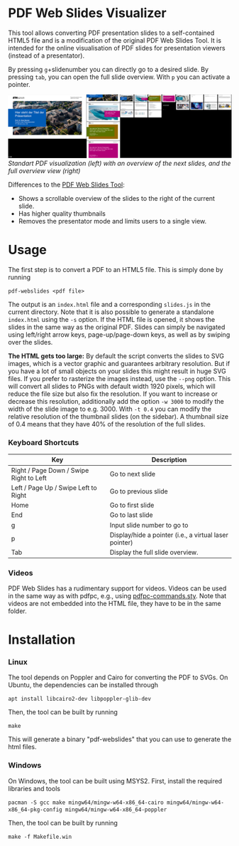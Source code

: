 # PDF Web Slides Visualizer
This tool allows converting PDF presentation slides to a self-contained HTML5 file and is a modification of the original PDF Web Slides Tool. It is intended for the online visualisation of PDF slides for presentation viewers (instead of a presentator).



By pressing `g`+slidenumber you can directly go to a desired slide. By pressing `tab`, you can open the full slide overview. With `p` you can activate a pointer.

![PDF Web Slides in presentation mode](screenshot.png)
*Standart PDF visualization (left) with an overview of the next slides, and the full overview view (right)*

Differences to the [PDF Web Slides Tool](https://github.com/misc0110/pdf-webslides):
-   Shows a scrollable overview of the slides to the right of the current slide.
-   Has higher quality thumbnails
-   Removes the presentator mode and limits users to a single view.

# Usage

The first step is to convert a PDF to an HTML5 file. This is simply done by running

    pdf-webslides <pdf file>
    
The output is an `index.html` file and a corresponding `slides.js` in the current directory. Note that it is also possible to generate a standalone `index.html` using the `-s` option. If the HTML file is opened, it shows the slides in the same way as the original PDF. Slides can simply be navigated using left/right arrow keys, page-up/page-down keys, as well as by swiping over the slides. 

**The HTML gets too large:** By default the script converts the slides to SVG images, which is a vector graphic and guarantees arbitrary resolution. But if you have a lot of small objects on your slides this might result in huge SVG files. If you prefer to rasterize the images instead, use the `--png` option. This will convert all slides to PNGs with default width 1920 pixels, which will reduce the file size but also fix the resolution. If you want to increase or decrease this resolution, additionally add the option `-w 3000` to modify the width of the slide image to e.g. 3000. With `-t 0.4` you can modify the relative resolution of the thumbnail slides (on the sidebar). A thumbnail size of 0.4 means that they have 40% of the resolution of the full slides.   

### Keyboard Shortcuts

| Key | Description |
|--|--|
| Right / Page Down / Swipe Right to Left |  Go to next slide                                  |
| Left / Page Up / Swipe Left to Right | Go to previous slide                            |
| Home | Go to first slide |
| End | Go to last slide |
| g   | Input slide number to go to |
| p   | Display/hide a pointer (i.e., a virtual laser pointer) |
| Tab   | Display the full slide overview. |

### Videos

PDF Web Slides has a rudimentary support for videos. 
Videos can be used in the same way as with pdfpc, e.g., using [pdfpc-commands.sty](https://github.com/dcherian/tools/blob/master/latex/pdfpc-commands.sty). 
Note that videos are not embedded into the HTML file, they have to be in the same folder. 

# Installation

### Linux

The tool depends on Poppler and Cairo for converting the PDF to SVGs. 
On Ubuntu, the dependencies can be installed through 

    apt install libcairo2-dev libpoppler-glib-dev
    
Then, the tool can be built by running

    make
    
This will generate a binary "pdf-webslides" that you can use to generate the html files. 

### Windows

On Windows, the tool can be built using MSYS2. 
First, install the required libraries and tools


    pacman -S gcc make mingw64/mingw-w64-x86_64-cairo mingw64/mingw-w64-x86_64-pkg-config mingw64/mingw-w64-x86_64-poppler 
   
Then, the tool can be built by running

    make -f Makefile.win
	
